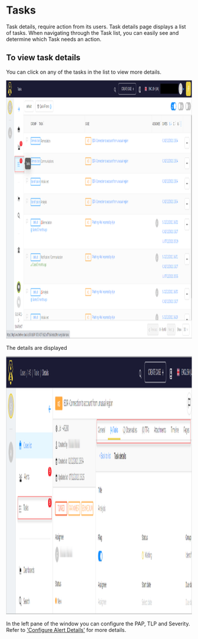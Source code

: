 # Tasks

Task details, require action from its users. Task details page displays a list of tasks. 
When navigating through the Task list, you can easily see and determine which Task needs an action. 


## To view task details

You can click on any of the tasks in the list to view more details. 

<img src="../../../images/user-guides/analyst-corner/tasks/task_menu.png" alt="tasks" width="700" height="700"/>

The details are displayed

<img src="../../../images/user-guides/analyst-corner/tasks/tasks-details-tabs-menu.png" alt="tasks" width="700" height="700"/>

In the left pane of the window you can configure the PAP, TLP and Severity. 
Refer to ['Configure Alert Details'](../cases-list/configure-pap-tlp-severity.md) for more details. 